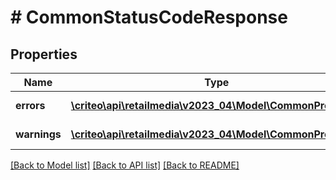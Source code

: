 # # CommonStatusCodeResponse

## Properties

Name | Type | Description | Notes
------------ | ------------- | ------------- | -------------
**errors** | [**\criteo\api\retailmedia\v2023_04\Model\CommonProblem[]**](CommonProblem.md) | errors | [optional] [readonly]
**warnings** | [**\criteo\api\retailmedia\v2023_04\Model\CommonProblem[]**](CommonProblem.md) | warnings | [optional] [readonly]

[[Back to Model list]](../../README.md#models) [[Back to API list]](../../README.md#endpoints) [[Back to README]](../../README.md)
